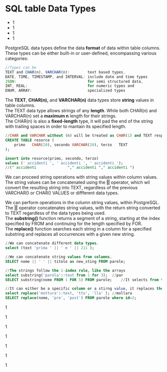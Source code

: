 # SQL table Data Types

* 1
* 1
* 1
* 1

PostgreSQL data types define the data **format** of data within table columns.\
These types can be either built-in or user-defined, encompassing various categories:

```jsx
//Types can be 
TEXT and CHAR(n), VARCHAR(n):        text based types, 
DATE, TIME, TIMESTAMP, and INTERVAL: include date and time types
JSON:                                for semi structured data, 
INT, REAL:                           for numeric types and
ENUM, ARRAY:                         specialized types
```

The **TEXT**, **CHAR(n),** and **VARCHAR(n)** data types store **string** values in table columns.\
The TEXT data type allows strings of any **length**. While both CHAR(n) and VARCHAR(n) set a **maximum n** length for their strings.\
The CHAR(n) is also a **fixed-length** type, it will pad the end of the string with trailing spaces in order to mantain its specified length.

```sql
//CHAR and VARCHAR without (n) will be treated as CHAR(1) and TEXT respectively.
CREATE TABLE resorce (
    primo   CHAR(20), secondo VARCHAR(20), terzo   TEXT
);

insert into resorce(primo, secondo, terzo) 
values (' accidenti ', ' accidenti ', ' accidenti ');
//(" accidenti              "," accidenti "," accidenti ")
```

We can proceed string operations with string values within column values.\
The string values can be concatenated using the **||** operator, which wil convert the resulting string into TEXT,&#x20;regardless of the previous VARCHAR() or CHAR() VALUES or diffferent data types.

We can perform operations in the column string values, within PostgreSQL.\
The **||** operator concatenates string values, with the return string converted to TEXT regardless of the data types being used.\
The **substring()** function returns a segment of a string, starting at the index specified by FROM and continuing for the length specified by FOR.\
The **replace()** function searches each string in a column for a specified substring and replaces all occurrences with a given new string.

```sql
//We can concatenate different data types.
select (text 'prima ' || ' e ' || 211 );

//We can concatenate string values from columns.
SELECT nome || ' ' || titolo as new_sting FROM parole;

//The strings follow the 1-index rule, like the arrays
select substring('parola'::text from 1 for 3);  //par
SELECT substring(nome FROM 1 FOR 5) FROM parole;    //It selects from table columns

//It can either be a specific column or a stirng value, it replaces the substring
select replace('mottura'::text, 'ttu', 'lla' ); //mollara
SELECT replace(nome, 'pre', 'post') FROM parole where id=2;
```

1

1

1

1

1

1

1
